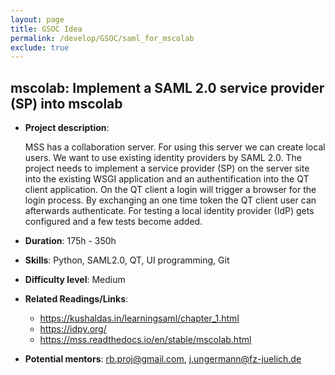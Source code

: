 ```yaml
---
layout: page 
title: GSOC Idea
permalink: /develop/GSOC/saml_for_mscolab
exclude: true
---
```

## mscolab: Implement a SAML 2.0 service provider (SP) into mscolab

* **Project description**:

  MSS has a collaboration server. For using this server we can create local users.
  We want to use existing identity providers by SAML 2.0.
  The project needs to implement a service provider (SP) on the server site into the existing
  WSGI application and an authentification into the QT client application. On the QT client a login 
  will trigger a browser for the login process. By exchanging an one time token the QT client user can 
  afterwards authenticate.
  For testing a local identity provider (IdP) gets configured and a few tests become added.

* **Duration**: 175h - 350h
* **Skills**: Python, SAML2.0, QT, UI programming, Git
* **Difficulty level**: Medium
* **Related Readings/Links**:
  * https://kushaldas.in/learningsaml/chapter_1.html
  * https://idpy.org/
  * https://mss.readthedocs.io/en/stable/mscolab.html
* **Potential mentors**: rb.proj@gmail.com, j.ungermann@fz-juelich.de
